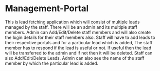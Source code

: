 # Management-Portal
 This is lead fetching application which will consist of multiple leads managed by the staff. 
 There will be an admin and its multiple staff members. Admin can Add/Edit/Delete staff members and will also create the login details for their staff members also. 
 Staff will have to add leads to their respective portals and for a particular lead which is added,
 The staff member has to respond if the lead is useful or not. If useful then the lead will be transferred to the admin and if not then it will be deleted.  Staff can also       Add/Edit/Delete Leads. 
 Admin can also see the name of the staff member by which the particular lead is added.
